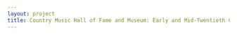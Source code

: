 ```yaml
--- 
layout: project 
title: Country Music Hall of Fame and Museum: Early and Mid-Twentieth Century Sheet Music Collection
---
```



